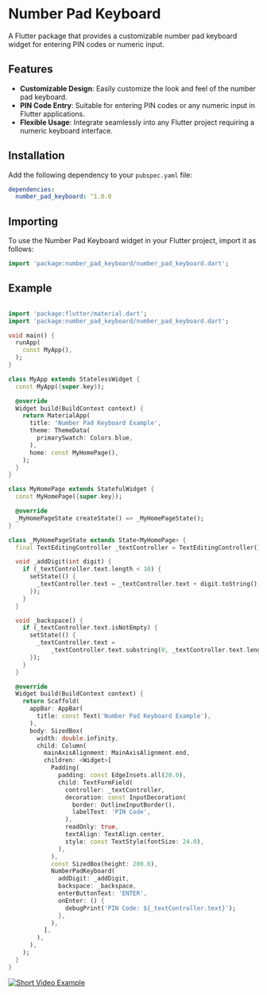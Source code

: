 # Number Pad Keyboard

A Flutter package that provides a customizable number pad keyboard widget for entering PIN codes or numeric input.

## Features

- **Customizable Design**: Easily customize the look and feel of the number pad keyboard.
- **PIN Code Entry**: Suitable for entering PIN codes or any numeric input in Flutter applications.
- **Flexible Usage**: Integrate seamlessly into any Flutter project requiring a numeric keyboard interface.

## Installation

Add the following dependency to your `pubspec.yaml` file:

```yaml
dependencies:
  number_pad_keyboard: ^1.0.0

```

## Importing

To use the Number Pad Keyboard widget in your Flutter project, import it as follows:

```dart
import 'package:number_pad_keyboard/number_pad_keyboard.dart';

```

## Example

```dart

import 'package:flutter/material.dart';
import 'package:number_pad_keyboard/number_pad_keyboard.dart';

void main() {
  runApp(
    const MyApp(),
  );
}

class MyApp extends StatelessWidget {
  const MyApp({super.key});

  @override
  Widget build(BuildContext context) {
    return MaterialApp(
      title: 'Number Pad Keyboard Example',
      theme: ThemeData(
        primarySwatch: Colors.blue,
      ),
      home: const MyHomePage(),
    );
  }
}

class MyHomePage extends StatefulWidget {
  const MyHomePage({super.key});

  @override
  _MyHomePageState createState() => _MyHomePageState();
}

class _MyHomePageState extends State<MyHomePage> {
  final TextEditingController _textController = TextEditingController();

  void _addDigit(int digit) {
    if (_textController.text.length < 10) {
      setState(() {
        _textController.text = _textController.text + digit.toString();
      });
    }
  }

  void _backspace() {
    if (_textController.text.isNotEmpty) {
      setState(() {
        _textController.text =
            _textController.text.substring(0, _textController.text.length - 1);
      });
    }
  }

  @override
  Widget build(BuildContext context) {
    return Scaffold(
      appBar: AppBar(
        title: const Text('Number Pad Keyboard Example'),
      ),
      body: SizedBox(
        width: double.infinity,
        child: Column(
          mainAxisAlignment: MainAxisAlignment.end,
          children: <Widget>[
            Padding(
              padding: const EdgeInsets.all(20.0),
              child: TextFormField(
                controller: _textController,
                decoration: const InputDecoration(
                  border: OutlineInputBorder(),
                  labelText: 'PIN Code',
                ),
                readOnly: true,
                textAlign: TextAlign.center,
                style: const TextStyle(fontSize: 24.0),
              ),
            ),
            const SizedBox(height: 200.0),
            NumberPadKeyboard(
              addDigit: _addDigit,
              backspace: _backspace,
              enterButtonText: 'ENTER',
              onEnter: () {
                debugPrint('PIN Code: ${_textController.text}');
              },
            ),
          ],
        ),
      ),
    );
  }
}
```
[![Short Video Example](https://img.youtube.com/vi/pENljw1hRhc/0.jpg)](https://www.youtube.com/shorts/pENljw1hRhc)


